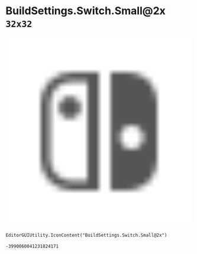 # BuildSettings.Switch.Small@2x `32x32`
<img src="/img/BuildSettings.Switch.Small@2x.png" width=512 height=512>

``` CSharp
EditorGUIUtility.IconContent("BuildSettings.Switch.Small@2x")
```
```
-3990060041231824171
```
